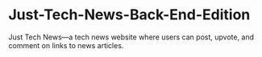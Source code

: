 # Just-Tech-News-Back-End-Edition
Just Tech News—a tech news website where users can post, upvote, and comment on links to news articles.
